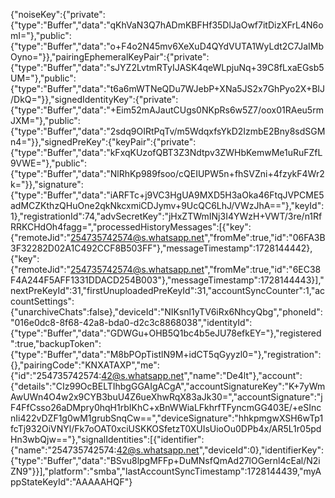 {"noiseKey":{"private":{"type":"Buffer","data":"qKhVaN3Q7hADmKBFHf35DlJaOwf7itDizXFrL4N6omI="},"public":{"type":"Buffer","data":"o+F4o2N45mv6XeXuD4QYdVUTA1WyLdt2C7JaIMbOyno="}},"pairingEphemeralKeyPair":{"private":{"type":"Buffer","data":"sJYZ2LvtmRTyIJASK4qeWLpjuNq+39C8fLxaEGsb5UM="},"public":{"type":"Buffer","data":"t6a6mWTNeQDu7WJebP+XNa5JS2x7GhPyo2X+BIJ/DkQ="}},"signedIdentityKey":{"private":{"type":"Buffer","data":"+Eim52mAJautCUgs0NKpRs6w5Z7/oox01RAeu5rmJXM="},"public":{"type":"Buffer","data":"2sdq9OIRtPqTv/m5WdqxfsYkD2IzmbE2Bny8sdSGMn4="}},"signedPreKey":{"keyPair":{"private":{"type":"Buffer","data":"kFxqKUzofQBT3Z3Ndtpv3ZWHbKemwMe1uRuFZfL9VWE="},"public":{"type":"Buffer","data":"NlRhKp989fsoo/cQEIUPW5n+fhSVZni+4fzykF4Wr2k="}},"signature":{"type":"Buffer","data":"iARFTc+j9VC3HgUA9MXD5H3aOka46FtqJVPCME5adMCZKthzQHuOne2qkNkcxmiCDJymv+9UcQC6LhJ/VWzJhA=="},"keyId":1},"registrationId":74,"advSecretKey":"jHxZTWmINj3I4YWzH+VWT/3re/n1RfRRKCHdOh4fagg=","processedHistoryMessages":[{"key":{"remoteJid":"254735742574@s.whatsapp.net","fromMe":true,"id":"06FA3B3F32282D02A1C492CCF8B503FF"},"messageTimestamp":1728144442},{"key":{"remoteJid":"254735742574@s.whatsapp.net","fromMe":true,"id":"6EC38F4A244F5AFF1331DDACD254B003"},"messageTimestamp":1728144443}],"nextPreKeyId":31,"firstUnuploadedPreKeyId":31,"accountSyncCounter":1,"accountSettings":{"unarchiveChats":false},"deviceId":"NIKsnl1yTV6iRx6NhcyQbg","phoneId":"016e0dc8-8f68-42a8-bda0-d2c3c8868038","identityId":{"type":"Buffer","data":"GDWGu+OHB5Q1bc4b5eJU78efkEY="},"registered":true,"backupToken":{"type":"Buffer","data":"M8bPOpTistlN9M+idCT5qGyyzl0="},"registration":{},"pairingCode":"KNXATAXP","me":{"id":"254735742574:42@s.whatsapp.net","name":"De4lt"},"account":{"details":"CIz99OcBELTIhbgGGAIgACgA","accountSignatureKey":"K+7yWmAwUWn4O4w2x9CYB3buU4Z6ueXhwRqX83aJk30=","accountSignature":"jF4FfCsso26aDMpry0hqH1rbIKhC+xBnWWiaLFkhrfTFyncmGG403E/+eSIncnIi422vDZF1g0wM1grubSnqCw==","deviceSignature":"hhkpmgwXSH6wTp1fcTj932OiVNYl/Fk7oOAT0xciUSKKOSfetzT0XUIsUioOu0DPb4x/AR5L1r05pdHn3wbQjw=="},"signalIdentities":[{"identifier":{"name":"254735742574:42@s.whatsapp.net","deviceId":0},"identifierKey":{"type":"Buffer","data":"BSvu8lpgMFFp+DuMNsfQmAd27lOGernl4cEal/N2iZN9"}}],"platform":"smba","lastAccountSyncTimestamp":1728144439,"myAppStateKeyId":"AAAAAHQF"}

